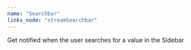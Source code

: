 ```yaml
---
name: "Searchbar"
links_node: "streamSearchbar"
---
```

Get notified when the user searches for a value in the Sidebar
